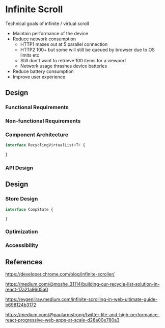 # Infinite Scroll

Technical goals of infinite / virtual scroll

- Maintain performance of the device
- Reduce network consumption
  - HTTP1 maxes out at 5 parallel connection
  - HTTP2 100+ but some will still be queued by browser due to OS limits etc
  - Still don't want to retrieve 100 items for a viewport
  - Network usage thrashes device batteries
- Reduce battery consumption
- Improve user experience

## Design

### Functional Requirements


### Non-functional Requirements

### Component Architecture


```typescript
interface RecyclingVirtualList<T> {
  
}
```

### API Design
## Design

### Store Design

```typescript
interface CompState {

}
```

### Optimization



### Accessibility


## References

https://developer.chrome.com/blog/infinite-scroller/

https://medium.com/@moshe_31114/building-our-recycle-list-solution-in-react-17a21a9605a0

https://evgeniiray.medium.com/infinite-scrolling-in-web-ultimate-guide-b698124b3172

https://medium.com/@paularmstrong/twitter-lite-and-high-performance-react-progressive-web-apps-at-scale-d28a00e780a3